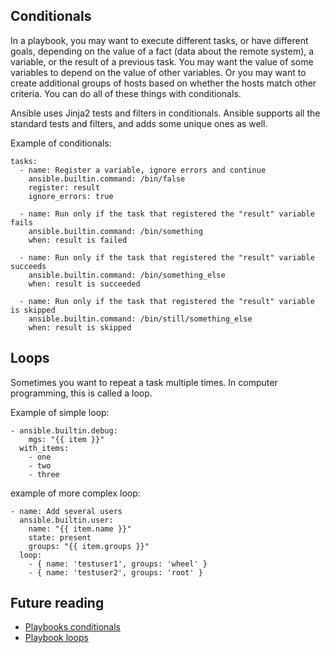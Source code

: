 ## Conditionals 

In a playbook, you may want to execute different tasks, or have different goals, depending on the value of a fact (data about the remote system), a variable, or the result of a previous task. You may want the value of some variables to depend on the value of other variables. Or you may want to create additional groups of hosts based on whether the hosts match other criteria. You can do all of these things with conditionals.

Ansible uses Jinja2 tests and filters in conditionals. Ansible supports all the standard tests and filters, and adds some unique ones as well.

Example of conditionals:

```
tasks:
  - name: Register a variable, ignore errors and continue
    ansible.builtin.command: /bin/false
    register: result
    ignore_errors: true

  - name: Run only if the task that registered the "result" variable fails
    ansible.builtin.command: /bin/something
    when: result is failed

  - name: Run only if the task that registered the "result" variable succeeds
    ansible.builtin.command: /bin/something_else
    when: result is succeeded

  - name: Run only if the task that registered the "result" variable is skipped
    ansible.builtin.command: /bin/still/something_else
    when: result is skipped
```

## Loops

Sometimes you want to repeat a task multiple times. In computer programming, this is called a loop.

Example of sіmple loop:

```
- ansible.builtin.debug:
    mgs: "{{ item }}"
  with_items:
    - one
    - two
    - three
```

example of more complex loop:

```
- name: Add several users
  ansible.builtin.user:
    name: "{{ item.name }}"
    state: present
    groups: "{{ item.groups }}"
  loop:
    - { name: 'testuser1', groups: 'wheel' }
    - { name: 'testuser2', groups: 'root' }
```

## Future reading
- [Playbooks conditionals](https://docs.ansible.com/ansible/latest/playbook_guide/playbooks_conditionals.html)
- [Playbook loops](https://docs.ansible.com/ansible/latest/playbook_guide/playbooks_loops.html)
